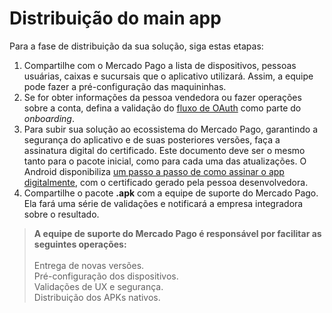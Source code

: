 # Distribuição do main app

Para a fase de distribuição da sua solução, siga estas etapas:

1. Compartilhe com o Mercado Pago a lista de dispositivos, pessoas usuárias, caixas e sucursais que o aplicativo utilizará. Assim, a equipe pode fazer a pré-configuração das maquininhas.
2. Se for obter informações da pessoa vendedora ou fazer operações sobre a conta, defina a validação do [fluxo de OAuth](/developers/pt/docs/main-apps/additional-content/security/oauth/introduction) como parte do _onboarding_.
3. Para subir sua solução ao ecossistema do Mercado Pago, garantindo a segurança do aplicativo e de suas posteriores versões, faça a assinatura digital do certificado. Este documento deve ser o mesmo tanto para o pacote inicial, como para cada uma das atualizações. O Android disponibiliza [um passo a passo de como assinar o app digitalmente](https://developer.android.com/studio/publish/app-signing?hl=pt-br#generate-key), com o certificado gerado pela pessoa desenvolvedora.
4. Compartilhe o pacote **.apk** com a equipe de suporte do Mercado Pago. Ela fará uma série de validações e notificará a empresa integradora sobre o resultado.

> **A equipe de suporte do Mercado Pago é responsável por facilitar as seguintes operações:**
> <br><br>
> Entrega de novas versões. <br>
> Pré-configuração dos dispositivos. <br>
> Validações de UX e segurança. <br>
> Distribuição dos APKs nativos. <br>
